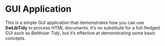 # GUI Application

This is a simple GUI application that demonstrates how you can use **SwLibTidy**
to process HTML documents. It’s no substitute for a full-fledged GUI such as
_Balthisar Tidy_, but it’s effective at demonstrating some basic concepts.
